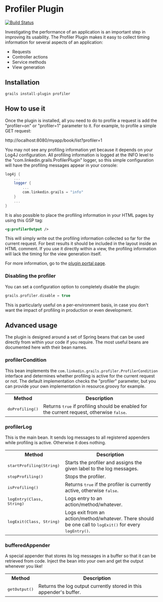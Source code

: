 # Profiler Plugin

[![Build Status](https://travis-ci.org/tomdcc/grails-profiler.png)][1]

Investigating the performance of an application is an important step in improving its usability. The Profiler Plugin makes it easy to collect timing information for several aspects of an application:

* Requests
* Controller actions
* Service methods
* View generation

## Installation
```
grails install-plugin profiler
```

## How to use it

Once the plugin is installed, all you need to do to profile a request is add the "profiler=on" or "profiler=1" parameter to it. For example, to profile a simple GET request:

http://localhost:8080/myapp/book/list?profiler=1

You may not see any profiling information yet because it depends on your Log4J configuration. All profiling information is logged at the INFO level to the "com.linkedin.grails.ProfilerPlugin" logger, so this simple configuration will have the profiling messages appear in your console:
```groovy
log4j {
    ...
    logger {
        ...
        com.linkedin.grails = "info"
    }
    ...
}
```

It is also possible to place the profiling information in your HTML pages by using this GSP tag:
```xml
<g:profilerOutput />
```

This will simply write out the profiling information collected so far for the current request. For best results it should be included in the layout inside an HTML comment. If you use it directly within a view, the profiling information will lack the timing for the view generation itself.

For more information, go to the [plugin portal page](http://grails.org/plugin/profiler).

### Disabling the profiler

You can set a configuration option to completely disable the plugin:
```groovy
grails.profiler.disable = true
```

This is particularly useful on a per-environment basis, in case you don't want the impact of profiling in production or even development.

## Advanced usage

The plugin is designed around a set of Spring beans that can be used directly from within your code if you require.  The most useful beans are documented here with their bean names.

### profilerCondition

This bean implements the `com.linkedin.grails.profiler.ProfilerCondition` interface and determines whether profiling is active for the current request or not. The default implementation checks the "profiler" parameter, but you can provide your own implementation in resource.groovy for example.

<table>
 <tr><th>Method</th><th>Description</th></tr>
 <tr><td><tt>doProfiling()</tt></td><td>Returns <tt>true</tt> if profiling should be enabled for the current request, otherwise <tt>false</tt>.</td></tr>
</table>

### profilerLog

This is the main bean. It sends log messages to all registered appenders while profiling is active. Otherwise it does nothing.

<table>
 <tr><th>Method</th><th>Description</th></tr>
 <tr>
  <td><tt>startProfiling(String)</tt></td>
  <td>Starts the profiler and assigns the given label to the log messages.
 <tr>
  <td><tt>stopProfiling()</tt></td>
  <td>Stops the profiler.</td>
 </tr>
 <tr>
  <td><tt>isProfiling()</tt></td>
  <td>Returns <tt>true</tt> if the profiler is currently active, otherwise <tt>false</tt>.</td>
 </tr>
 <tr>
  <td><tt>logEntry(Class, String)</tt></td>
  <td>Logs entry to an action/method/whatever.</td>
 </tr>
 <tr>
  <td><tt>logExit(Class, String)</tt></td>
  <td>Logs exit from an action/method/whatever. There should be one call to <tt>logExit()</tt> for every <tt>logEntry()</tt>.</td>
 </tr>
</table>

### bufferedAppender

A special appender that stores its log messages in a buffer so that it can be retrieved from code. Inject the bean into your own and get the output whenever you like!

<table>
 <tr><th>Method</th><th>Description</th></tr>
 <tr><td><tt>getOutput()</tt></td><td>Returns the log output currently stored in this appender's buffer.</td></tr>
</table>

[1]:https://travis-ci.org/tomdcc/grails-profiler

